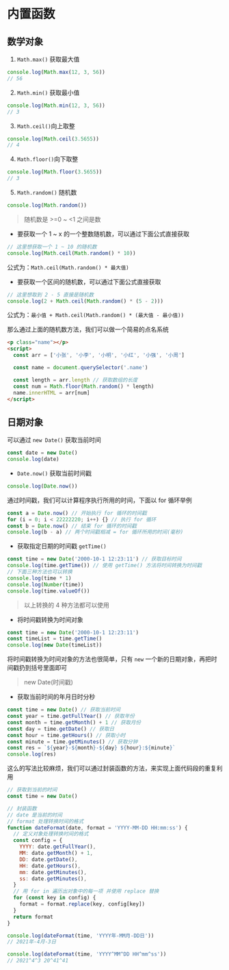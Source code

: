 # 内置函数

## 数学对象

1.  `Math.max()` 获取最大值

```js
console.log(Math.max(12, 3, 56))
// 56
```

2. `Math.min()` 获取最小值

```js
console.log(Math.min(12, 3, 56))
// 3
```

3. `Math.ceil()`向上取整

```js
console.log(Math.ceil(3.5655))
// 4
```

4. `Math.floor()`向下取整

```js
console.log(Math.floor(3.5655))
// 3
```

5. `Math.random()` 随机数

```js
console.log(Math.random())
```

> 随机数是 >=0 ~ <1 之间是数

- 要获取一个 1 ~ x 的一个整数随机数，可以通过下面公式直接获取

```js
// 这里想获取一个 1 ~ 10 的随机数
console.log(Math.ceil(Math.random() * 10))
```

公式为：`Math.ceil(Math.random() * 最大值)`

- 要获取一个区间的随机数，可以通过下面公式直接获取

```js
// 这里想取到 2 - 5 直接是随机数
console.log(2 + Math.ceil(Math.random() * (5 - 2)))
```

公式为：`最小值 + Math.ceil(Math.random() * (最大值 - 最小值))`

那么通过上面的随机数方法，我们可以做一个简易的点名系统

```html
<p class="name"></p>
<script>
  const arr = ['小张', '小李', '小明', '小红', '小强', '小周']

  const name = document.querySelector('.name')

  const length = arr.length // 获取数组的长度
  const num = Math.floor(Math.random() * length)
  name.innerHTML = arr[num]
</script>
```

## 日期对象

可以通过 `new Date()` 获取当前时间

```js
const date = new Date()
console.log(date)
```

- `Date.now()` 获取当前时间戳

```js
console.log(Date.now())
```

通过时间戳，我们可以计算程序执行所用的时间，下面以 for 循环举例

```js
const a = Date.now() // 开始执行 for 循环的时间戳
for (i = 0; i < 22222220; i++) {} // 执行 for 循环
const b = Date.now() // 结束 for 循环的时间戳
console.log(b - a) // 两个时间戳相减 = for 循环所用的时间(毫秒)
```

- 获取指定日期的时间戳 `getTime()`

```js
const time = new Date('2000-10-1 12:23:11') // 获取目标时间
console.log(time.getTime()) // 使用 getTime() 方法将时间转换为时间戳
// 下面三种方法也可以转换
console.log(time * 1)
console.log(Number(time))
console.log(time.valueOf())
```

> 以上转换的 4 种方法都可以使用

- 将时间戳转换为时间对象

```js
const time = new Date('2000-10-1 12:23:11')
const timeList = time.getTime()
console.log(new Date(timeList))
```

将时间戳转换为时间对象的方法也很简单，只有 `new` 一个新的日期对象，再把时间戳扔到括号里面即可

> new Date(时间戳)

- 获取当前时间的年月日时分秒

```js
const time = new Date() // 获取当前时间
const year = time.getFullYear() // 获取年份
const month = time.getMonth() + 1 // 获取月份
const day = time.getDate() // 获取日
const hour = time.getHours() // 获取小时
const minute = time.getMinutes() // 获取分钟
const res = `${year}-${month}-${day} ${hour}:${minute}`
console.log(res)
```

这么的写法比较麻烦，我们可以通过封装函数的方法，来实现上面代码段的重复利用

```js
// 获取到当前的时间
const time = new Date()

// 封装函数
// date 是当前的时间
// format 处理转换时间的格式
function dateFormat(date, format = 'YYYY-MM-DD HH:mm:ss') {
  // 定义对象处理转换时间的格式
  const config = {
    YYYY: date.getFullYear(),
    MM: date.getMonth() + 1,
    DD: date.getDate(),
    HH: date.getHours(),
    mm: date.getMinutes(),
    ss: date.getMinutes(),
  }
  // 用 for in 遍历出对象中的每一项 并使用 replace 替换
  for (const key in config) {
    format = format.replace(key, config[key])
  }
  return format
}

console.log(dateFormat(time, 'YYYY年-MM月-DD日'))
// 2021年-4月-3日

console.log(dateFormat(time, 'YYYY^MM^DD HH^mm^ss'))
// 2021^4^3 20^41^41
```
